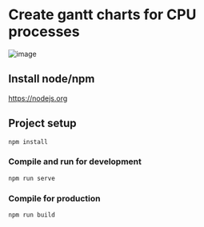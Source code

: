 # Create gantt charts for CPU processes

![image]

## Install node/npm

https://nodejs.org

## Project setup
```
npm install
```

### Compile and run for development
```
npm run serve
```

### Compile for production
```
npm run build
```
[image]: https://blog-api.error.gr/wp-content/uploads/2020/04/gantt-1536x792.png
